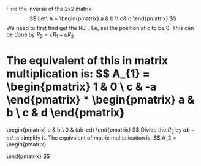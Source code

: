 Find the inverse of the 2x2 matrix
$$
Let\ A = 
\begin{pmatrix}
a & b \\
c& d
\end{pmatrix}
$$
We need to first find get the REF. I.e, set the position at c to be 0.
This can be done by $R_{2} = cR_{1} - aR_{2}$ 

The equivalent of this in matrix multiplication is:
$$
A_{1} = 
\begin{pmatrix}
1 & 0 \\
c & -a
\end{pmatrix}
*
\begin{pmatrix}
a & b \\
c & d
\end{pmatrix}
=
\begin{pmatrix}
a & b \\
0 & (ab-cd)
\end{pmatrix}
$$
Divide the $R_{2}$ by $ab-cd$ to simplify it. The equivalent of matrix multiplication is:
$$
A_2 =
\begin{pmatrix}

\end{pmatrix}
$$
